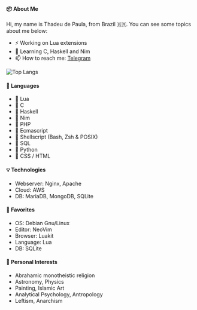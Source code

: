 #### 📦 About Me

Hi, my name is Thadeu de Paula, from Brazil 🇧🇷.
You can see some topics about me below:

- ⚡️ Working on Lua extensions
- 🌱 Learning C, Haskell and Nim
- 📫 How to reach me: [Telegram](https://t.me/arkt8)

![Top Langs](https://github-readme-stats.vercel.app/api/top-langs/?username=arkt8&theme=nord&show_icons=true&langs_count=10&layout=compact)

#### 🔧 Languages
- 💚 Lua
- 🌄 C
- 🌱 Haskell
- 💚 Nim
- 💎 PHP
- 💎 Ecmascript
- 💎 Shellscript (Bash, Zsh & POSIX)
- 💎 SQL
- 📎 Python
- 📎 CSS / HTML

#### 💡 Technologies
- Webserver: Nginx, Apache
- Cloud: AWS
- DB: MariaDB, MongoDB, SQLite

#### 💚 Favorites
- OS: Debian Gnu/Linux
- Editor: NeoVim
- Browser: Luakit
- Language: Lua
- DB: SQLite

#### 🔎 Personal Interests

- Abrahamic monotheistic religion
- Astronomy, Physics
- Painting, Islamic Art
- Analytical Psychology, Antropology
- Leftism, Anarchism


